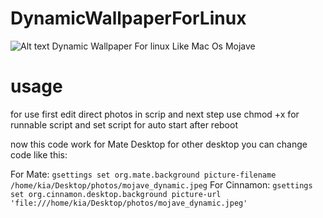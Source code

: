 # DynamicWallpaperForLinux

![Alt text](https://raw.githubusercontent.com/kiahamedi/DynamicWallpaperForLinux/master/Screenshot%20at%202018-10-24%2023-52-38.png "Optional title")
Dynamic Wallpaper For linux Like Mac Os Mojave

# usage
for use first edit direct photos in scrip and next step use chmod +x for runnable script and set script for auto start after reboot

now this code work for Mate Desktop for other desktop you can change code like this:

For Mate: `gsettings set org.mate.background picture-filename /home/kia/Desktop/photos/mojave_dynamic.jpeg`
For Cinnamon: `gsettings set org.cinnamon.desktop.background picture-url 'file:///home/kia/Desktop/photos/mojave_dynamic.jpeg'`

